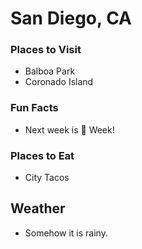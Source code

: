 # San Diego, CA

### Places to Visit
- Balboa Park
- Coronado Island

### Fun Facts
- Next week is :beer: Week!

### Places to Eat
- City Tacos

## Weather
- Somehow it is rainy.

